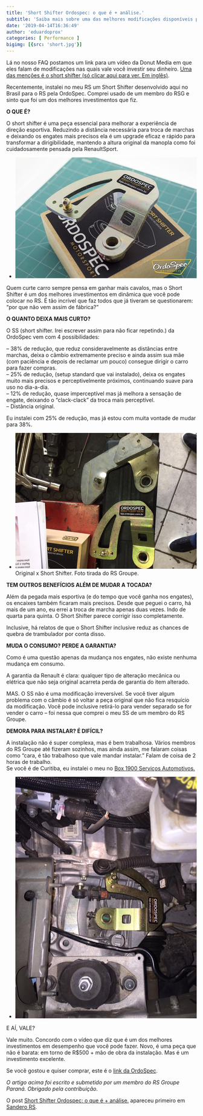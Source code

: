 ```yaml
---
title: 'Short Shifter Ordospec: o que é + análise.'
subtitle: 'Saiba mais sobre uma das melhores modificações disponíveis para o Sandero RS.'
date: '2019-04-14T16:36:49'
author: 'eduardoprox'
categories: [ Performance ]
bigimg: [{src: 'short.jpg'}]
---
```


Lá no nosso FAQ postamos um link para um vídeo da Donut Media em que eles falam de modificações nas quais vale você investir seu dinheiro. [Uma das menções é o short shifter (só clicar aqui para ver. Em inglês)](https://youtu.be/0D8sRho9tM0?t=296).


Recentemente, instalei no meu RS um Short Shifter desenvolvido aqui no Brasil para o RS pela OrdoSpec. Comprei usado de um membro do RSG e sinto que foi um dos melhores investimentos que fiz.  



**O QUE É?**


O short shifter é uma peça essencial para melhorar a experiência de direção esportiva. Reduzindo a distância necessária para troca de marchas e deixando os engates mais precisos ela é um upgrade eficaz e rápido para transformar a dirigibilidade, mantendo a altura original da manopla como foi cuidadosamente pensada pela RenaultSport.


* ![](short.jpg)

Quem curte carro sempre pensa em ganhar mais cavalos, mas o Short Shifter é um dos melhores investimentos em dinâmica que você pode colocar no RS. É tão incrível que faz todos que já tiveram se questionarem: “por que não vem assim de fábrica?”


**O QUANTO DEIXA MAIS CURTO?**


O SS (short shifter. Irei escrever assim para não ficar repetindo.) da OrdoSpec vem com 4 possibilidades:


 – 38% de redução, que reduz consideravelmente as distâncias entre marchas, deixa o câmbio extremamente preciso e ainda assim sua mãe (com paciência e depois de reclamar um pouco) consegue dirigir o carro para fazer compras.  
– 25% de redução, (setup standard que vai instalado), deixa os engates muito mais precisos e perceptivelmente próximos, continuando suave para uso no dia-a-dia.  
– 12% de redução, quase imperceptível mas já melhora a sensação de engate, deixando o “clack-clack” da troca mais perceptível.  
– Distância original. 


Eu instalei com 25% de redução, mas já estou com muita vontade de mudar para 38%.


* ![](15327307_1277294545670795_9191764936657327535_n.jpg)Original x Short Shifter. Foto tirada do RS Groupe.

**TEM OUTROS BENEFÍCIOS ALÉM DE MUDAR A TOCADA?**


Além da pegada mais esportiva (e do tempo que você ganha nos engates), os encaixes também ficaram mais precisos. Desde que peguei o carro, há mais de um ano, eu errei a troca de marcha apenas duas vezes. Indo de quarta para quinta. O Short Shifter parece corrigir isso completamente.


Inclusive, há relatos de que o Short Shifter inclusive reduz as chances de quebra de trambulador por conta disso.


**MUDA O CONSUMO? PERDE A GARANTIA?**


Como é uma questão apenas da mudança nos engates, não existe nenhuma mudança em consumo.


A garantia da Renault é clara: qualquer tipo de alteração mecânica ou elétrica que não seja original acarreta perda de garantia do item alterado.


MAS. O SS não é uma modificação irreversível. Se você tiver algum problema com o câmbio é só voltar a peça original que não fica resquício da modificação. Você pode inclusive retirá-lo para vender separado se for vender o carro – foi nessa que comprei o meu SS de um membro do RS Groupe.


**DEMORA PARA INSTALAR? É DIFÍCIL?**


A instalação não é super complexa, mas é bem trabalhosa. Vários membros do RS Groupe até fizeram sozinhos, mas ainda assim, me falaram coisas como “cara, é tão trabalhoso que vale mandar instalar.” Falam de coisa de 2 horas de trabalho.   
Se você é de Curitiba, eu instalei o meu no [Box 1900 Serviços Automotivos.](http://box1900.com.br/)  


* ![](15319161_1277294549004128_1468454971299306834_n.jpg)

E AÍ, VALE?


Vale muito. Concordo com o vídeo que diz que é um dos melhores investimentos em desempenho que você pode fazer. Novo, é uma peça que não é barata: em torno de R$500 + mão de obra da instalação. Mas é um investimento excelente.




Se você gostou e quiser comprar, este é o [link da OrdoSpec](https://www.ordospec.com.br/motor-e-cambio/novo-short-shifter-em-inox-para-renault-sandero-rs-clio-rs-mk3-e-duster-oroch-2-0/).


*O artigo acima foi escrito e submetido por um membro do RS Groupe Paraná. Obrigado pela contribuição.*


O post [Short Shifter Ordospec: o que é + análise.](https://sanderors.com/short-shifter-ordospec-o-que-e-e-analise/) apareceu primeiro em [Sandero RS](https://sanderors.com).

